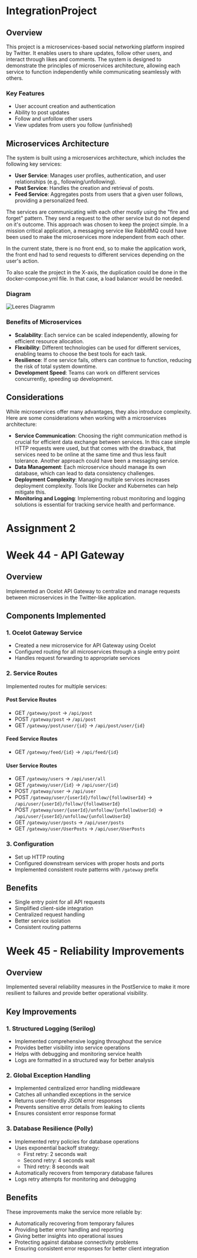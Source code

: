 # IntegrationProject

## Overview

This project is a microservices-based social networking platform inspired by Twitter. It enables users to share updates, follow other users, and interact through likes and comments. 
The system is designed to demonstrate the principles of microservices architecture, allowing each service to function independently while communicating seamlessly with others.

### Key Features
- User account creation and authentication
- Ability to post updates
- Follow and unfollow other users
- View updates from users you follow (unfinished)

## Microservices Architecture

The system is built using a microservices architecture, which includes the following key services:

- **User Service**: Manages user profiles, authentication, and user relationships (e.g., following/unfollowing).
- **Post Service**: Handles the creation and retrieval of posts.
- **Feed Service**: Aggregates posts from users that a given user follows, providing a personalized feed.

The services are communicating with each other mostly using the "fire and forget" pattern. They send a request to the other service but do not depend on it's outcome. This approach was chosen to keep the project simple. In a mission critical application, a messaging service like RabbitMQ could have been used to make the microservices more independent from each other. 

In the current state, there is no front end, so to make the application work, the front end had to send requests to different services depending on the user's action. 

To also scale the project in the X-axis, the duplication could be done in the docker-compose.yml file. In that case, a load balancer would be needed. 

### Diagram
![Leeres Diagramm](https://github.com/user-attachments/assets/dc189524-332d-466d-8327-682fa20d79d9)

### Benefits of Microservices
- **Scalability**: Each service can be scaled independently, allowing for efficient resource allocation.
- **Flexibility**: Different technologies can be used for different services, enabling teams to choose the best tools for each task.
- **Resilience**: If one service fails, others can continue to function, reducing the risk of total system downtime.
- **Development Speed**: Teams can work on different services concurrently, speeding up development.

## Considerations

While microservices offer many advantages, they also introduce complexity. Here are some considerations when working with a microservices architecture:

- **Service Communication**: Choosing the right communication method is crucial for efficient data exchange between services.
  In this case simple HTTP requests were used, but that comes with the drawback, that services need to be online at the same time and thus less fault tolerance. Another approach could have been a messaging service.
- **Data Management**: Each microservice should manage its own database, which can lead to data consistency challenges.
- **Deployment Complexity**: Managing multiple services increases deployment complexity. Tools like Docker and Kubernetes can help mitigate this.
- **Monitoring and Logging**: Implementing robust monitoring and logging solutions is essential for tracking service health and performance.


# Assignment 2


# Week 44 - API Gateway

## Overview
Implemented an Ocelot API Gateway to centralize and manage requests between microservices in the Twitter-like application.

## Components Implemented

### 1. Ocelot Gateway Service
- Created a new microservice for API Gateway using Ocelot
- Configured routing for all microservices through a single entry point
- Handles request forwarding to appropriate services

### 2. Service Routes
Implemented routes for multiple services:

#### Post Service Routes
- GET `/gateway/post` → `/api/post`
- POST `/gateway/post` → `/api/post`
- GET `/gateway/post/user/{id}` → `/api/post/user/{id}`

#### Feed Service Routes
- GET `/gateway/feed/{id}` → `/api/feed/{id}`

#### User Service Routes
- GET `/gateway/users` → `/api/user/all`
- GET `/gateway/user/{id}` → `/api/user/{id}`
- POST `/gateway/user` → `/api/user`
- POST `/gateway/user/{userId}/follow/{followUserId}` → `/api/user/{userId}/follow/{followUserId}`
- POST `/gateway/user/{userId}/unfollow/{unfollowUserId}` → `/api/user/{userId}/unfollow/{unfollowUserId}`
- GET `/gateway/user/posts` → `/api/user/posts`
- GET `/gateway/user/UserPosts` → `/api/user/UserPosts`

### 3. Configuration
- Set up HTTP routing
- Configured downstream services with proper hosts and ports
- Implemented consistent route patterns with `/gateway` prefix

## Benefits
- Single entry point for all API requests
- Simplified client-side integration
- Centralized request handling
- Better service isolation
- Consistent routing patterns


# Week 45 - Reliability Improvements

## Overview
Implemented several reliability measures in the PostService to make it more resilient to failures and provide better operational visibility.

## Key Improvements

### 1. Structured Logging (Serilog)
- Implemented comprehensive logging throughout the service
- Provides better visibility into service operations
- Helps with debugging and monitoring service health
- Logs are formatted in a structured way for better analysis

### 2. Global Exception Handling
- Implemented centralized error handling middleware
- Catches all unhandled exceptions in the service
- Returns user-friendly JSON error responses
- Prevents sensitive error details from leaking to clients
- Ensures consistent error response format

### 3. Database Resilience (Polly)
- Implemented retry policies for database operations
- Uses exponential backoff strategy:
  - First retry: 2 seconds wait
  - Second retry: 4 seconds wait
  - Third retry: 8 seconds wait
- Automatically recovers from temporary database failures
- Logs retry attempts for monitoring and debugging

## Benefits
These improvements make the service more reliable by:
- Automatically recovering from temporary failures
- Providing better error handling and reporting
- Giving better insights into operational issues
- Protecting against database connectivity problems
- Ensuring consistent error responses for better client integration

